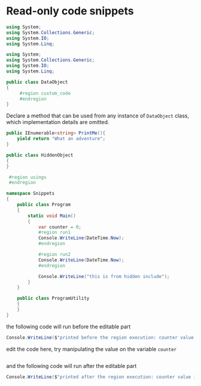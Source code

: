 # Read-only code snippets

```cs  --editable false --region usings --destination-file ./Snippets/Program.cs
using System;
using System.Collections.Generic;
using System.IO;
using System.Linq;
```

```cs --hidden --editable false
using System;
using System.Collections.Generic;
using System.IO;
using System.Linq;

public class DataObject
{
     #region custom_code
     #endregion
}
```

Declare a method that can be used from any instance of `DataObject` class, which implementation details are omitted.

```cs --editable false  --region custom_code
public IEnumerable<string> PrintMe(){
    yield return "What an adventure";
}
```

```cs --editable false --hidden
public class HiddenObject
{
}
```

```cs --editable false --hidden --destination-file ./Snippets/Program.cs
 #region usings
 #endregion

namespace Snippets
{
    public class Program
    {
        static void Main()
        {
            var counter = 0;
            #region run1
            Console.WriteLine(DateTime.Now);
            #endregion

            #region run2
            Console.WriteLine(DateTime.Now);
            #endregion

            Console.WriteLine("this is from hidden include");
        }        
    }

```

```cs --editable false --hidden --destination-file ./Snippets/Program.cs
    public class ProgramUtility
    {
    }
}
```

the following code will run before the editable part

```cs --editable false --destination-file ./Snippets/Program.cs --region run1
Console.WriteLine($"printed before the region execution: counter value is {counter}");
```

edit the code here, try manipulating the value on the variable `counter`

```csharp --source-file ./Snippets/Program.cs --region run1
```

and the following code will run after the editable part

```cs --editable false --destination-file ./Snippets/Program.cs --region run1 
Console.WriteLine($"printed after the region execution: counter value is {counter}");
```


